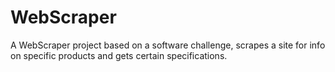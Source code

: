 # WebScraper
A WebScraper project based on a software challenge, scrapes a site for info on specific products and gets certain specifications.
